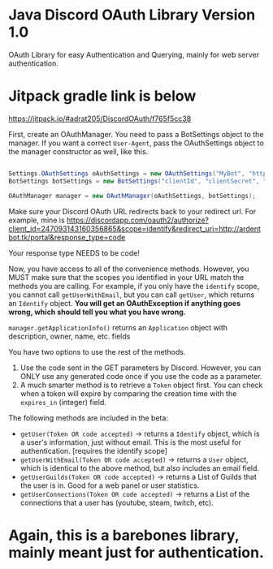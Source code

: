 # Java Discord OAuth Library Version 1.0
OAuth Library for easy Authentication and Querying, mainly for web server authentication.

# Jitpack gradle link is below
https://jitpack.io/#adrat205/DiscordOAuth/f765f5cc38

First, create an OAuthManager. You need to pass a BotSettings object to the manager.
If you want a correct `User-Agent`, pass the OAuthSettings object to the manager constructor as well, like this.

```java

Settings.OAuthSettings oAuthSettings = new OAuthSettings("MyBot", "http://mywebsite.com", "http://yourredirecturl.com", "1.0 BETA");
BotSettings botSettings = new BotSettings("clientId", "clientSecret", "botToken");

OAuthManager manager = new OAuthManager(oAuthSettings, botSettings);
```
Make sure your Discord OAuth URL redirects back to your redirect url. For example, mine is 
https://discordapp.com/oauth2/authorize?client_id=247093143160356865&scope=identify&redirect_uri=http://ardentbot.tk/portal&response_type=code

Your response type NEEDS to be code!

Now, you have access to all of the convenience methods. However, you MUST make sure that the scopes you identified in your URL match the methods you are calling. For example, if you only have the `identify` scope, you cannot call `getUserWithEmail`, but you can call `getUser`, which returns an `Identify` object. **You will get an OAuthException if anything goes wrong, which should tell you what you have wrong.**

`manager.getApplicationInfo()` returns an `Application` object with description, owner, name, etc. fields

You have two options to use the rest of the methods.
  1. Use the code sent in the GET parameters by Discord. However, you can ONLY use any generated code once if you use the code as a parameter.
  2. A much smarter method is to retrieve a `Token` object first. You can check when a token will expire by comparing the creation time with the `expires_in` (integer) field.
  
The following methods are included in the beta:
- `getUser(Token OR code accepted)` -> returns a `Identify` object, which is a user's information, just without email. This is the most useful for authentication. [requires the identify scope]
- `getUserWithEmail(Token OR code accepted)` -> returns a `User` object, which is identical to the above method, but also includes an email field.
- `getUserGuilds(Token OR code accepted)` -> returns a List of Guilds that the user is in. Good for a web panel or user statistics.
- `getUserConnections(Token OR code accepted)` -> returns a List of the connections that a user has (youtube, steam, twitch, etc).

# Again, this is a barebones library, mainly meant just for authentication.
